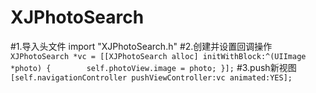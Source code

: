 # XJPhotoSearch
#1.导入头文件
 import "XJPhotoSearch.h"
#2.创建并设置回调操作
  `XJPhotoSearch *vc = [[XJPhotoSearch alloc] initWithBlock:^(UIImage *photo) {       
      self.photoView.image = photo;
  }];`
#3.push新视图
  `[self.navigationController pushViewController:vc animated:YES];`
